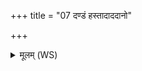 +++
title = "07 दण्डं हस्तादाददानो"

+++
<details><summary>मूलम् (WS)</summary>

दण्डं हस्तादाददानो मृतस्य सह श्रोत्रेण वर्चसा बलेन ।  
समागृभाय वसु भूरि पुष्टमर्वाङ् त्वमेह्यभि जीवलोकम् ॥ १० ॥
</details>